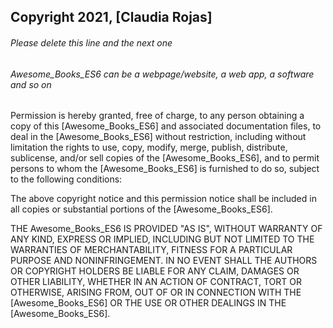 ## Copyright 2021, [Claudia Rojas]

###### Please delete this line and the next one
###### Awesome_Books_ES6 can be a webpage/website, a web app, a software and so on

Permission is hereby granted, free of charge, to any person obtaining a copy of this [Awesome_Books_ES6] and associated documentation files, to deal in the [Awesome_Books_ES6] without restriction, including without limitation the rights to use, copy, modify, merge, publish, distribute, sublicense, and/or sell copies of the [Awesome_Books_ES6], and to permit persons to whom the [Awesome_Books_ES6] is furnished to do so, subject to the following conditions:

The above copyright notice and this permission notice shall be included in all copies or substantial portions of the [Awesome_Books_ES6].

THE Awesome_Books_ES6 IS PROVIDED "AS IS", WITHOUT WARRANTY OF ANY KIND, EXPRESS OR IMPLIED, INCLUDING BUT NOT LIMITED TO THE WARRANTIES OF MERCHANTABILITY, FITNESS FOR A PARTICULAR PURPOSE AND NONINFRINGEMENT. IN NO EVENT SHALL THE AUTHORS OR COPYRIGHT HOLDERS BE LIABLE FOR ANY CLAIM, DAMAGES OR OTHER LIABILITY, WHETHER IN AN ACTION OF CONTRACT, TORT OR OTHERWISE, ARISING FROM, OUT OF OR IN CONNECTION WITH THE [Awesome_Books_ES6] OR THE USE OR OTHER DEALINGS IN THE [Awesome_Books_ES6].
